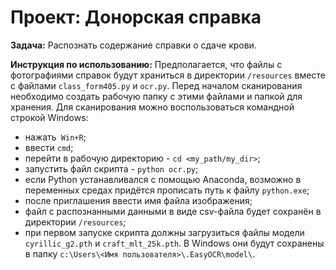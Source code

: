 # Проект: Донорская справка
__Задача:__ Распознать содержание справки о сдаче крови.  


__Инструкция по использованию:__ Предполагается, что файлы с фотографиями справок будут храниться в директории `/resources` вместе с файлами `class_form405.py` и `ocr.py`. Перед началом сканирования необходимо создать рабочую папку с этими файлами и папкой для хранения. Для сканирования можно воспользоваться командной строкой Windows:
* нажать` Win+R`;
* ввести `cmd`;
* перейти в рабочую директорию - `сd <my_path/my_dir>`;
* запустить файл скрипта - `python ocr.py`;
* если Python устанавливался с помощью Anaconda, возможно в переменных средах придётся прописать путь к файлу `python.exe`;
* после приглашения ввести имя файла изображения;
* файл с распознанными данными в виде csv-файла будет сохранён в директории `/resources`;
* при первом запуске скрипта должны загрузиться файлы модели `cyrillic_g2.pth` и `craft_mlt_25k.pth`. В Windows они будут сохранены в папку `c:\Users\<Имя пользователя>\.EasyOCR\model\`. 

